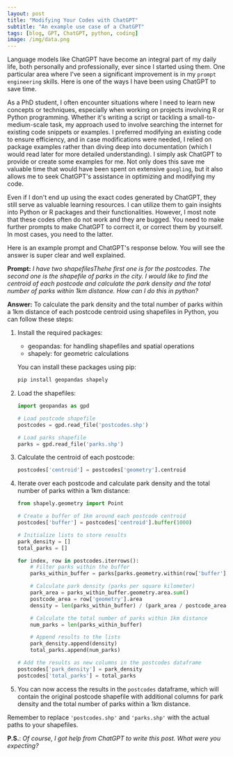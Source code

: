 ```yaml
---
layout: post
title: "Modifying Your Codes with ChatGPT"
subtitle: "An example use case of a ChatGPT"
tags: [blog, GPT, ChatGPT, python, coding]
image: /img/data.png
---
```


Language models like ChatGPT have become an integral part of my daily life, both personally and professionally, ever since I started using them. One particular area where I've seen a significant improvement is in my `prompt engineering` skills. Here is one of the ways I have been using ChatGPT to save time. 

As a PhD student, I often encounter situations where I need to learn new concepts or techniques, especially when working on projects involving R or Python programming. Whether it's writing a script or tackling a small-to-medium-scale task, my approach used to involve searching the internet for existing code snippets or examples. I preferred modifying an existing code to ensure efficiency, and in case modifications were needed, I relied on package examples rather than diving deep into documentation (which I would read later for more detailed understanding). I simply ask ChatGPT to provide or create some examples for me. Not only does this save me valuable time that would have been spent on extensive `googling`, but it also allows me to seek ChatGPT's assistance in optimizing and modifying my code. 

Even if I don't end up using the exact codes generated by ChatGPT, they still serve as valuable learning resources. I can utilize them to gain insights into Python or R packages and their functionalities. However, I most note that these codes often do not work and they are bugged. You need to make further prompts to make ChatGPT to correct it, or correct them by yourself. In most cases, you need to the latter. 

Here is an example prompt and ChatGPT's response below. You will see the answer is super clear and well explained. 

**Prompt:** *I have two shapefilesThehe first one is for the postcodes. The second one is the shapefile of parks in the city. I would like to find the centroid of each postcode and calculate the park density and the total number of parks within 1km distance. How can I do this in python?*

**Answer:** To calculate the park density and the total number of parks within a 1km distance of each postcode centroid using shapefiles in Python, you can follow these steps:

1. Install the required packages:
   - geopandas: for handling shapefiles and spatial operations
   - shapely: for geometric calculations

   You can install these packages using pip:
   ```python
   pip install geopandas shapely
   ```

2. Load the shapefiles:
   ```python
   import geopandas as gpd

   # Load postcode shapefile
   postcodes = gpd.read_file('postcodes.shp')

   # Load parks shapefile
   parks = gpd.read_file('parks.shp')
   ```

3. Calculate the centroid of each postcode:
   ```python
   postcodes['centroid'] = postcodes['geometry'].centroid
   ```

4. Iterate over each postcode and calculate park density and the total number of parks within a 1km distance:
   ```python
   from shapely.geometry import Point

   # Create a buffer of 1km around each postcode centroid
   postcodes['buffer'] = postcodes['centroid'].buffer(1000)

   # Initialize lists to store results
   park_density = []
   total_parks = []

   for index, row in postcodes.iterrows():
       # Filter parks within the buffer
       parks_within_buffer = parks[parks.geometry.within(row['buffer'])]

       # Calculate park density (parks per square kilometer)
       park_area = parks_within_buffer.geometry.area.sum()
       postcode_area = row['geometry'].area
       density = len(parks_within_buffer) / (park_area / postcode_area)

       # Calculate the total number of parks within 1km distance
       num_parks = len(parks_within_buffer)

       # Append results to the lists
       park_density.append(density)
       total_parks.append(num_parks)

   # Add the results as new columns in the postcodes dataframe
   postcodes['park_density'] = park_density
   postcodes['total_parks'] = total_parks
   ```

5. You can now access the results in the `postcodes` dataframe, which will contain the original postcode shapefile with additional columns for park density and the total number of parks within a 1km distance.

Remember to replace `'postcodes.shp'` and `'parks.shp'` with the actual paths to your shapefiles.

**P.S.**: *Of course, I got help from ChatGPT to write this post. What were you expecting?*
